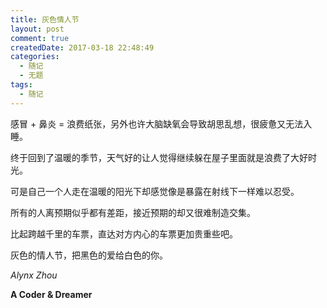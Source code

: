 ```yaml
---
title: 灰色情人节
layout: post
comment: true
createdDate: 2017-03-18 22:48:49
categories:
  - 随记
  - 无题
tags:
  - 随记
---
```

感冒 + 鼻炎 = 浪费纸张，另外也许大脑缺氧会导致胡思乱想，很疲惫又无法入睡。

<!--more-->

终于回到了温暖的季节，天气好的让人觉得继续躲在屋子里面就是浪费了大好时光。

可是自己一个人走在温暖的阳光下却感觉像是暴露在射线下一样难以忍受。

所有的人离预期似乎都有差距，接近预期的却又很难制造交集。

比起跨越千里的车票，直达对方内心的车票更加贵重些吧。

灰色的情人节，把黑色的爱给白色的你。

*Alynx Zhou*

**A Coder & Dreamer**
